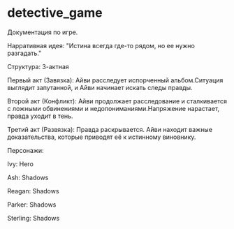 # detective_game

Документация по игре.

Нарративная идея: "Истина всегда где-то рядом, но ее нужно разгадать."

Структура: 3-актная

Первый акт (Завязка): Айви расследует испорченный альбом.Ситуация выглядит запутанной, и Айви начинает искать следы правды.

Второй акт (Конфликт): Айви продолжает расследование и сталкивается с ложными обвинениями и недопониманиями.Напряжение нарастает, правда уходит в тень.

Третий акт (Развязка): Правда раскрывается. Айви находит важные доказательства, которые приводят её к истинному виновнику.

Персонажи:

Ivy: Hero

Ash: Shadows

Reagan: Shadows

Parker: Shadows

Sterling: Shadows
